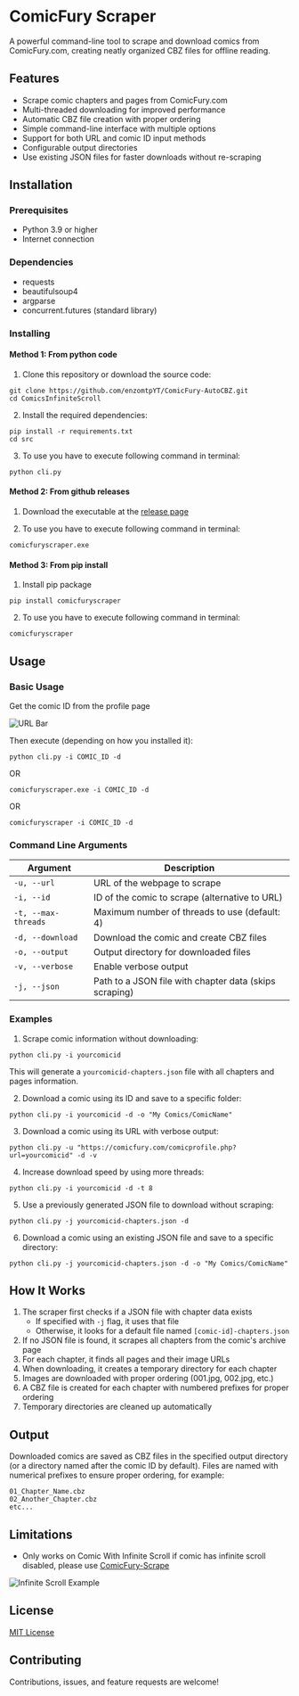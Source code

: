# ComicFury Scraper

A powerful command-line tool to scrape and download comics from ComicFury.com, creating neatly organized CBZ files for offline reading.

## Features

- Scrape comic chapters and pages from ComicFury.com
- Multi-threaded downloading for improved performance
- Automatic CBZ file creation with proper ordering
- Simple command-line interface with multiple options
- Support for both URL and comic ID input methods
- Configurable output directories
- Use existing JSON files for faster downloads without re-scraping

## Installation

### Prerequisites

- Python 3.9 or higher
- Internet connection

### Dependencies

- requests
- beautifulsoup4
- argparse
- concurrent.futures (standard library)

### Installing

#### Method 1: From python code

1. Clone this repository or download the source code:

```
git clone https://github.com/enzomtpYT/ComicFury-AutoCBZ.git
cd ComicsInfiniteScroll
```

2. Install the required dependencies:

```
pip install -r requirements.txt
cd src
```

3. To use you have to execute following command in terminal:
```
python cli.py
```

#### Method 2: From github releases

1. Download the executable at the [release page](https://github.com/enzomtpYT/ComicFury-AutoCBZ/releases/latest)

2. To use you have to execute following command in terminal:
```
comicfuryscraper.exe
```

#### Method 3: From pip install

1. Install pip package
```
pip install comicfuryscraper
```

2. To use you have to execute following command in terminal:

```
comicfuryscraper
```

## Usage

### Basic Usage

Get the comic ID from the profile page

![URL Bar](https://github.com/enzomtpYT/ComicFury-Scrape/assets/40535918/78a2e591-6b3a-4fc0-b32f-ac79fac628dc)

Then execute (depending on how you installed it):

```
python cli.py -i COMIC_ID -d
```

OR

```
comicfuryscraper.exe -i COMIC_ID -d
```

OR

```
comicfuryscraper -i COMIC_ID -d
```

### Command Line Arguments

| Argument | Description |
|----------|-------------|
| `-u, --url` | URL of the webpage to scrape |
| `-i, --id` | ID of the comic to scrape (alternative to URL) |
| `-t, --max-threads` | Maximum number of threads to use (default: 4) |
| `-d, --download` | Download the comic and create CBZ files |
| `-o, --output` | Output directory for downloaded files |
| `-v, --verbose` | Enable verbose output |
| `-j, --json` | Path to a JSON file with chapter data (skips scraping) |

### Examples

1. Scrape comic information without downloading:

```
python cli.py -i yourcomicid
```

This will generate a `yourcomicid-chapters.json` file with all chapters and pages information.

2. Download a comic using its ID and save to a specific folder:

```
python cli.py -i yourcomicid -d -o "My Comics/ComicName"
```

3. Download a comic using its URL with verbose output:

```
python cli.py -u "https://comicfury.com/comicprofile.php?url=yourcomicid" -d -v
```

4. Increase download speed by using more threads:

```
python cli.py -i yourcomicid -d -t 8
```

5. Use a previously generated JSON file to download without scraping:

```
python cli.py -j yourcomicid-chapters.json -d
```

6. Download a comic using an existing JSON file and save to a specific directory:

```
python cli.py -j yourcomicid-chapters.json -d -o "My Comics/ComicName"
```

## How It Works

1. The scraper first checks if a JSON file with chapter data exists
   - If specified with `-j` flag, it uses that file
   - Otherwise, it looks for a default file named `[comic-id]-chapters.json`
2. If no JSON file is found, it scrapes all chapters from the comic's archive page
3. For each chapter, it finds all pages and their image URLs
4. When downloading, it creates a temporary directory for each chapter
5. Images are downloaded with proper ordering (001.jpg, 002.jpg, etc.)
6. A CBZ file is created for each chapter with numbered prefixes for proper ordering
7. Temporary directories are cleaned up automatically

## Output

Downloaded comics are saved as CBZ files in the specified output directory (or a directory named after the comic ID by default). Files are named with numerical prefixes to ensure proper ordering, for example:

```
01_Chapter_Name.cbz
02_Another_Chapter.cbz
etc...
```

## Limitations

- Only works on Comic With Infinite Scroll if comic has infinite scroll disabled, please use [ComicFury-Scrape](https://github.com/enzomtpYT/comicFury-Scrape)

![Infinite Scroll Example](https://share.enzomtp.party/pBhm0HTQel23U3pCREQSNPwm.png)

## License

[MIT License](https://github.com/enzomtpYT/ComicFury-AutoCBZ/blob/main/LICENSE)

## Contributing

Contributions, issues, and feature requests are welcome!